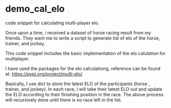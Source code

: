 # demo_cal_elo

code snippet for calculating multi-player elo.

Once upon a time, i received a dataset of horse racing result from my friends. They want me to write a script to generate list of elo of the horse, trainer, and jockey.

This code snippet includes the basic implementation of the elo calulation for multiplayer.

I have used the packages for the elo calculationg, reference can be found at:
https://pypi.org/project/multi-elo/

Basically, I use dict to store the latest ELO of the participants (horse , trainer, and jockey). In each race, I will take their latest ELO out and update the ELO according to their finishing position in the race. The above process will recursively done until there is no race left in the list.
